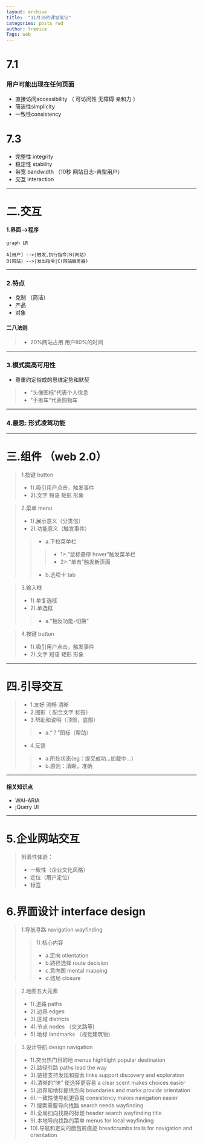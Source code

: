 ```yaml
---
layout: archive
title:  "11月16的课堂笔记"
categories: posts rwd
author: treeice
Tags: web
---
```


#  7.1

### 用户可能出现在任何页面

 - 直接访问accessibility   （ 可访问性 无障碍 亲和力 ）
 - 简洁性simplicity 
 - 一致性consistency

# 7.3 
 -  完整性  integrity  
 -  稳定性  stability
 -  带宽    bandwidth   （10秒 网站日志-典型用户） 
 -  交互    interaction
---

# 二.交互

#### 1.界面-->程序

```
graph LR 

A[用户] -->|触发,执行指令|B(网站)
B(网站) -->|发出指令|C(网站服务器)

```
---
### 2.特点

 - 克制 （简洁） 
 - 产品   
 - 对象

#### 二八法则 

 > - 20%网站占用 用户80%的时间 

---
### 3.模式提高可用性

- 尊重约定俗成的思维定势和默契 
 > - "头像图标"代表个人信息   
 > - "手推车"代表购物车

---

### 4.**最忌**: 形式凌驾功能

---
# 三.组件 （web 2.0）

 > 1.按键 button
 > - 1).吸引用户点击，触发事件
 > - 2).文字 短语 矩形 形象
 
 > 2.菜单  menu
 > - 1).展示意义（分类信）
 > - 2).功能意义（触发事件）
 > > - a.下拉菜单栏 
 > > > - 1>.“鼠标悬停 hover”触发菜单栏
 > > > - 2>.“单击”触发新页面     
 > > - b.选项卡 tab
				       
 > 3.输入框
 > - 1).单复选框
 > - 2).单选框 
 > > - a.“相反功能-切换”
 
 > 4.按键 button
 > - 1).吸引用户点击，触发事件
 > - 2).文字 短语 矩形 形象

---

# 四.引导交互

> - 1.友好 流畅 清晰
> - 2.图形（ 配合文字 标签）
> - 3.帮助和说明（顶部，底部）
> > - a.“？”图标（帮助）
> - 4.反馈
> > - a.所处状态{eg：提交成功...加载中...）
> > - b.原则：清晰，准确
---
#### 相关知识点

- WAI-ARIA
- jQuery UI
---

# 5.企业网站交互

> 附着性体验：
> - 一致性（企业文化风格） 
> - 定位（用户定位） 
> - 标签

# 6.界面设计  interface design

> 1.导航寻路  navigation wayfinding
>> 1).核心内容
>>- a.定向      otientation
>>- b.路径选择  route decision
>>- c.意向图    mental mapping
>>- d.结局      closure

> 2.地图五大元素
>- 1).道路 paths	
>- 2).边界 edges
>- 3).区域 districts					
>- 4).节点 nodes    （交叉路等)
>- 5).地标 landmarks （视觉建筑物)

> 3.设计导航 design navigation
>- 1).突出热门目的地    	 	 menus hightlight popular destination
> - 2).路径引路           	 	 paths lead the way
>- 3).链接支持发现和探索    	 links support discovery and exploration
>- 4).清晰的“味” 使选择更容易      a clear scent makes choices easier
>- 5).边界和地标提供方向 		 boundaries and marks provide orientation		
>- 6).一致性使导航更容易 		 consistency makes navigation easier
>- 7).搜索需要导向找路   		 search needs wayfinding	
>- 8).全局扫向找路的标题		 header search wayfinding title
>- 9).本地导向找路的菜单		 menus for local wayfinding
>- 10).导航和定向的面包屑痕迹	 breadcrumbs trails for navigation and orientation
			



